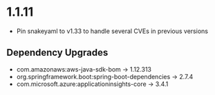 # 1.1.11

- Pin snakeyaml to v1.33 to handle several CVEs in previous versions

## Dependency Upgrades
- com.amazonaws:aws-java-sdk-bom -> 1.12.313
- org.springframework.boot:spring-boot-dependencies -> 2.7.4
- com.microsoft.azure:applicationinsights-core -> 3.4.1
